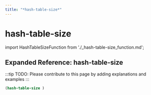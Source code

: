 ```yaml
---
title: "*hash-table-size*"
---
```


# hash-table-size

import HashTableSizeFunction from './_hash-table-size_function.md';

<HashTableSizeFunction />

## Expanded Reference: hash-table-size

:::tip
TODO: Please contribute to this page by adding explanations and examples
:::

```lisp
(hash-table-size )
```
